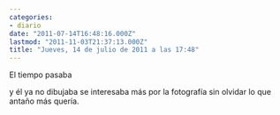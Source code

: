 ```yaml
---
categories:
- diario
date: "2011-07-14T16:48:16.000Z"
lastmod: "2011-11-03T21:37:13.000Z"
title: "Jueves, 14 de julio de 2011 a las 17:48"
---
```


El tiempo pasaba

y él ya no dibujaba
se interesaba más por la fotografí­a
sin olvidar lo que antaño más querí­a.